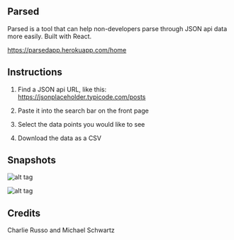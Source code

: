 ## Parsed

Parsed is a tool that can help non-developers parse through JSON api data more easily. Built with React.

https://parsedapp.herokuapp.com/home

## Instructions

1. Find a JSON api URL, like this: https://jsonplaceholder.typicode.com/posts

2. Paste it into the search bar on the front page

3. Select the data points you would like to see

4. Download the data as a CSV

## Snapshots

![alt tag](https://i.imgur.com/2OUaSqf.png)

![alt tag](https://i.imgur.com/rBS84Iz.png)

## Credits

Charlie Russo and Michael Schwartz
